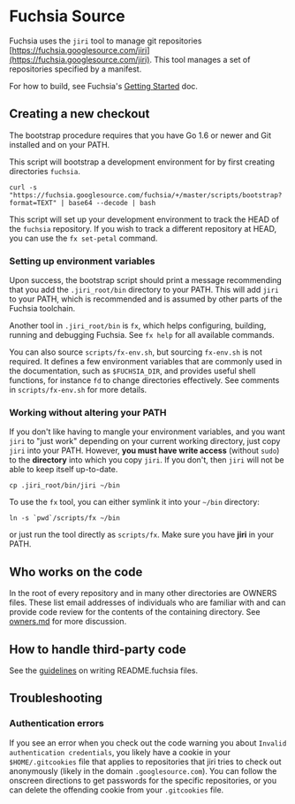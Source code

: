 Fuchsia Source
==============

Fuchsia uses the `jiri` tool to manage git repositories
[https://fuchsia.googlesource.com/jiri](https://fuchsia.googlesource.com/jiri).
This tool manages a set of repositories specified by a manifest.

For how to build, see Fuchsia's [Getting Started](/docs/getting_started.md) doc.

## Creating a new checkout

The bootstrap procedure requires that you have Go 1.6 or newer and Git
installed and on your PATH.

This script will bootstrap a development environment for by first creating
directories `fuchsia`.

```
curl -s "https://fuchsia.googlesource.com/fuchsia/+/master/scripts/bootstrap?format=TEXT" | base64 --decode | bash
```

This script will set up your development environment to track the HEAD of the
`fuchsia` repository. If you wish to track a different repository at HEAD, you can
use the `fx set-petal` command.

### Setting up environment variables

Upon success, the bootstrap script should print a message recommending that you
add the `.jiri_root/bin` directory to your PATH. This will add `jiri` to your
PATH, which is recommended and is assumed by other parts of the Fuchsia
toolchain.

Another tool in `.jiri_root/bin` is `fx`, which helps configuring, building,
running and debugging Fuchsia. See `fx help` for all available commands.

You can also source `scripts/fx-env.sh`, but sourcing `fx-env.sh` is not
required. It defines a few environment variables that are commonly used in the
documentation, such as `$FUCHSIA_DIR`, and provides useful shell functions, for
instance `fd` to change directories effectively. See comments in
`scripts/fx-env.sh` for more details.

### Working without altering your PATH

If you don't like having to mangle your environment variables, and you want
`jiri` to "just work" depending on your current working directory, just copy
`jiri` into your PATH.  However, **you must have write access** (without `sudo`)
to the **directory** into which you copy `jiri`.  If you don't, then `jiri`
will not be able to keep itself up-to-date.

```
cp .jiri_root/bin/jiri ~/bin
```

To use the `fx` tool, you can either symlink it into your `~/bin` directory:

```
ln -s `pwd`/scripts/fx ~/bin
```

or just run the tool directly as `scripts/fx`. Make sure you have **jiri** in
your PATH.

## Who works on the code

In the root of every repository and in many other directories are
OWNERS files. These list email addresses of individuals who are
familiar with and can provide code review for the contents of the
containing directory. See [owners.md](owners.md) for more
discussion.

## How to handle third-party code

See the [guidelines](README.fuchsia.md) on writing README.fuchsia files.

## Troubleshooting

### Authentication errors

If you see an error when you check out the code warning you about `Invalid
authentication credentials`, you likely have a cookie in your
`$HOME/.gitcookies` file that applies to repositories that jiri tries to check
out anonymously (likely in the domain `.googlesource.com`).  You can follow the
onscreen directions to get passwords for the specific repositories, or you can
delete the offending cookie from your `.gitcookies` file.
